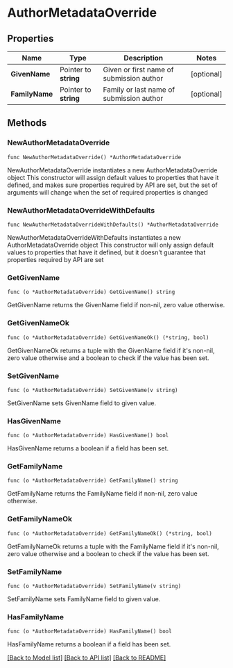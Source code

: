 # AuthorMetadataOverride

## Properties

Name | Type | Description | Notes
------------ | ------------- | ------------- | -------------
**GivenName** | Pointer to **string** | Given or first name of submission author | [optional] 
**FamilyName** | Pointer to **string** | Family or last name of submission author | [optional] 

## Methods

### NewAuthorMetadataOverride

`func NewAuthorMetadataOverride() *AuthorMetadataOverride`

NewAuthorMetadataOverride instantiates a new AuthorMetadataOverride object
This constructor will assign default values to properties that have it defined,
and makes sure properties required by API are set, but the set of arguments
will change when the set of required properties is changed

### NewAuthorMetadataOverrideWithDefaults

`func NewAuthorMetadataOverrideWithDefaults() *AuthorMetadataOverride`

NewAuthorMetadataOverrideWithDefaults instantiates a new AuthorMetadataOverride object
This constructor will only assign default values to properties that have it defined,
but it doesn't guarantee that properties required by API are set

### GetGivenName

`func (o *AuthorMetadataOverride) GetGivenName() string`

GetGivenName returns the GivenName field if non-nil, zero value otherwise.

### GetGivenNameOk

`func (o *AuthorMetadataOverride) GetGivenNameOk() (*string, bool)`

GetGivenNameOk returns a tuple with the GivenName field if it's non-nil, zero value otherwise
and a boolean to check if the value has been set.

### SetGivenName

`func (o *AuthorMetadataOverride) SetGivenName(v string)`

SetGivenName sets GivenName field to given value.

### HasGivenName

`func (o *AuthorMetadataOverride) HasGivenName() bool`

HasGivenName returns a boolean if a field has been set.

### GetFamilyName

`func (o *AuthorMetadataOverride) GetFamilyName() string`

GetFamilyName returns the FamilyName field if non-nil, zero value otherwise.

### GetFamilyNameOk

`func (o *AuthorMetadataOverride) GetFamilyNameOk() (*string, bool)`

GetFamilyNameOk returns a tuple with the FamilyName field if it's non-nil, zero value otherwise
and a boolean to check if the value has been set.

### SetFamilyName

`func (o *AuthorMetadataOverride) SetFamilyName(v string)`

SetFamilyName sets FamilyName field to given value.

### HasFamilyName

`func (o *AuthorMetadataOverride) HasFamilyName() bool`

HasFamilyName returns a boolean if a field has been set.


[[Back to Model list]](../README.md#documentation-for-models) [[Back to API list]](../README.md#documentation-for-api-endpoints) [[Back to README]](../README.md)


